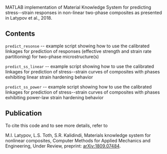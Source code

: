 MATLAB implementation of Material Knowledge System for predicting stress--strain responses in non-linear two-phase composites as presented in Latypov et al., 2018. 

## Contents

`predict_resonse` -- example script showing how to use the calibrated linkages for prediction of responses (effective strength and strain rate partitioning) for two-phase microstructure(s) 

`predict_ss_linear` -- example script showing how to use the calibrated linkages for prediction of stress--strain curves of composites with phases exhibiting linear strain hardening behavior

`predict_ss_power` -- example script showing how to use the calibrated linkages for prediction of stress--strain curves of composites with phases exhibiting power-law strain hardening behavior

## Publication

To cite this code and to see more details, refer to

M.I. Latypov, L.S. Toth, S.R. Kalidindi, Materials knowledge system for nonlinear composites, Computer Methods for Applied Mechanics and Engineering, Under Review, preprint: [arXiv:1809.07484](https://arxiv.org/abs/1809.07484).
